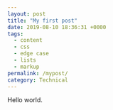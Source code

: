 ```yaml
---
layout: post
title: "My first post"
date: 2019-08-10 18:36:31 +0000
tags:
  - content
  - css
  - edge case
  - lists
  - markup
permalink: /mypost/
category: Technical
---
```


Hello world.
